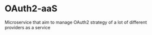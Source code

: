 # OAuth2-aaS
Microservice that aim to manage OAuth2 strategy of a lot of different providers as a service
